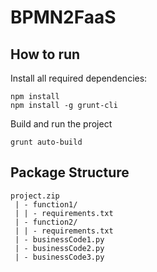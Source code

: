 # BPMN2FaaS

## How to run

Install all required dependencies:

```
npm install
npm install -g grunt-cli
```

Build and run the project

```
grunt auto-build
```

## Package Structure

```
project.zip
 | - function1/
 | | - requirements.txt
 | - function2/
 | | - requirements.txt
 | - businessCode1.py
 | - businessCode2.py
 | - businessCode3.py
 ```
